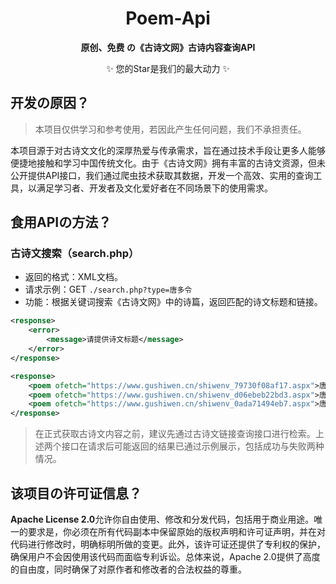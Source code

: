 <h1 align=center>Poem-Api</h1>
<p align=center><b>原创、免费 の《古诗文网》古诗内容查询API</b></p>
<p align=center>✨ 您的Star是我们的最大动力 ✨</p>

## 开发の原因？

> 本项目仅供学习和参考使用，若因此产生任何问题，我们不承担责任。

本项目源于对古诗文文化的深厚热爱与传承需求，旨在通过技术手段让更多人能够便捷地接触和学习中国传统文化。由于《古诗文网》拥有丰富的古诗文资源，但未公开提供API接口，我们通过爬虫技术获取其数据，开发一个高效、实用的查询工具，以满足学习者、开发者及文化爱好者在不同场景下的使用需求。

## 食用APIの方法？

### 古诗文搜索（search.php）
- 返回的格式：XML文档。
- 请求示例：GET <code>./search.php?type=唐多令</code>
- 功能：根据关键词搜索《古诗文网》中的诗篇，返回匹配的诗文标题和链接。

```xml
<response>
    <error>
        <message>请提供诗文标题</message>
    </error>
</response>
```

```xml
<response>
    <poem ofetch="https://www.gushiwen.cn/shiwenv_79730f08af17.aspx">唐多令·芦叶满汀洲 - 刘过</poem>
    <poem ofetch="https://www.gushiwen.cn/shiwenv_d06ebeb22bd3.aspx">唐多令·惜别 - 吴文英</poem>
    <poem ofetch="https://www.gushiwen.cn/shiwenv_0ada71494eb7.aspx">唐多令·柳絮 - 曹雪芹</poem>
</response>
```

> 在正式获取古诗文内容之前，建议先通过古诗文链接查询接口进行检索。上述两个接口在请求后可能返回的结果已通过示例展示，包括成功与失败两种情况。

## 该项目の许可证信息？

**Apache License 2.0**允许你自由使用、修改和分发代码，包括用于商业用途。唯一的要求是，你必须在所有代码副本中保留原始的版权声明和许可证声明，并在对代码进行修改时，明确标明所做的变更。此外，该许可证还提供了专利权的保护，确保用户不会因使用该代码而面临专利诉讼。总体来说，Apache 2.0提供了高度的自由度，同时确保了对原作者和修改者的合法权益的尊重。

